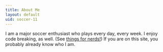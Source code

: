 ```yaml
---
title: About Me
layout: default
uid: soccer-11
---
```

I am a  major soccer enthusiast who plays every day, every week. I enjoy code breaking, as well. (See [things for nerds!](nerd.md))   If you are on this site, you probably  already know who I am.
